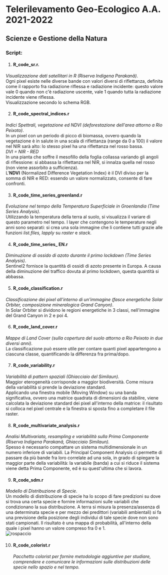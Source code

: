 # Telerilevamento Geo-Ecologico A.A. 2021-2022

## Scienze e Gestione della Natura
### Script: 

1) #### **R_code_sr.r**.
  *Visualizzazione dati satellitari in R (Riserva Indigena Parakanã)*. \
  Ogni pixel esiste nelle diverse bande con valori diversi di riflettanza, definita come il rapporto fra radiazione riflessa e radiazione incidente: questo valore vale   0 quando non c'è radiazione uscente, vale 1 quando tutta la radiazione incidente viene riflessa.\
  Visualizzazione secondo lo schema RGB. 
 
2) #### **R_code_spectral_indices.r** ####
*Indici Spettrali, vegetazione ed NDVI (deforestazione dell'area attorno a Rio Peixoto)*. \
In un pixel con un periodo di picco di biomassa, ovvero quando la vegetazione è in salute in una scala di riflettanza (range da 0 a 100) il valore nel NIR sarà alto: lo stesso pixel ha una riflettanza nel rosso bassa. \
*DVI = NIR - RED* \
In una pianta che soffre il mesofillo della foglia collassa variando gli angoli di riflessione: si abbassa la riflettanza nel NIR, si innalza quella nel rosso (non viene assorbito a sufficienza). \
L'**NDVI** (Normalized Difference Vegetation Index) è il DVI diviso per la somma di NIR e RED: essendo un valore normalizzato, consente di fare confronti. 

3) #### **R_code_time_series_greenland.r** ####
*Evoluzione nel tempo della Temperatura Superficiale in Groenlandia (Time Series Analysis)*. \
Utilizzando la temperatura della terra al suolo, si visualizza il variare di questo parametro nel tempo. I layer che contengono le temperature negli anni sono separati: si crea una sola immagine che li contiene tutti grazie alle funzioni *list.files, lapply* su *raster* e *stack*. 

4) #### **R_code_time_series_ EN.r** ####
  *Diminuzione di ossido di azoto durante il primo lockdown (Time Series Analysis)*. \
   Sentinel2 fornisce la quantità di ossidi di azoto presente in Europa. A causa della diminuzione del traffico dovuta al primo lockdown, questa quantità si abbassa. 
   
5) #### **R_code_classification.r** ####
  *Classificazione dei pixel all'interno di un'immagine (fasce energetiche Solar Orbiter, composizione mineralogica Grand Canyon)*.\
   In Solar Orbiter si dividono le regioni energetiche in 3 classi, nell'immagine del Grand Canyon in 2 e poi 4. 

6) #### **R_code_land_cover.r** ####
  *Mappe di Land Cover (sulla copertura del suolo attorno a Rio Peixoto in due diversi anni)*. \
  La classificazione può essere utile per contare quanti pixel appartengono a ciascuna classe, quantificando la differenza fra prima/dopo. 
  
7) #### **R_code_variability.r** ####
  *Variabilità di pattern spaziali (Ghiacciaio del Similaun).* \
  Maggior eterogeneità corrisponde a maggior biodiversità. Come misura della variabilità si prende la deviazione standard. \
  Applicando una finestra mobile (Moving Window) su una banda significativa, ovvero una matrice quadrata di dimensioni da stabilire, viene calcolata la deviazione       standard dei pixel all'interno della matrice: il risultato si colloca nel pixel centrale e la finestra si sposta fino a completare il file raster. 

8) #### **R_code_multivariate_analysis.r** ####
  *Analisi Multivariata, resampling e variabilità sulla Prima Componente (Riserva Indigena Parakanã, Ghiacciaio Similaun).* \
  Spesso è necessario compattare un sistema multidimensionale in un numero inferiore di variabili. La Principal Component Analysis ci permette di passare da più         bande fra loro correlate ad una sola, in grado di spiegare la maggior parte della variabilità: la variabile (banda) a cui si riduce il sistema viene detta Prima       Componente, ed è su quest'ultima che si lavora.  

9) #### **R_code_sdm.r** ####
  *Modello di Distribuzione di Specie*.\
  Un modello di distribuzione di specie ha lo scopo di fare predizioni su dove si trova una certa specie e fornire informazioni sulle variabili che condizionano la sua   distribuzione. A terra si misura la presenza/assenza di una determinata specie e per mezzo dei predittori (variabili ambientali) si fa una previsione della posizione   degli individui di tale specie dove non sono stati campionati. Il risultato è una mappa di probabilità, all'interno della quale i pixel hanno un valore compreso fra   0 e 1.  
![rospaccio](https://user-images.githubusercontent.com/63868353/171892805-33846864-6692-4844-b808-3f21bf869782.jpg)

10) #### **R_code_colorist.r** ####
    *Pacchetto colorist per fornire metodologie aggiuntive per studiare, comprendere e comunicare le informazioni sulle distribuzioni delle specie nello spazio e nel   tempo.*


